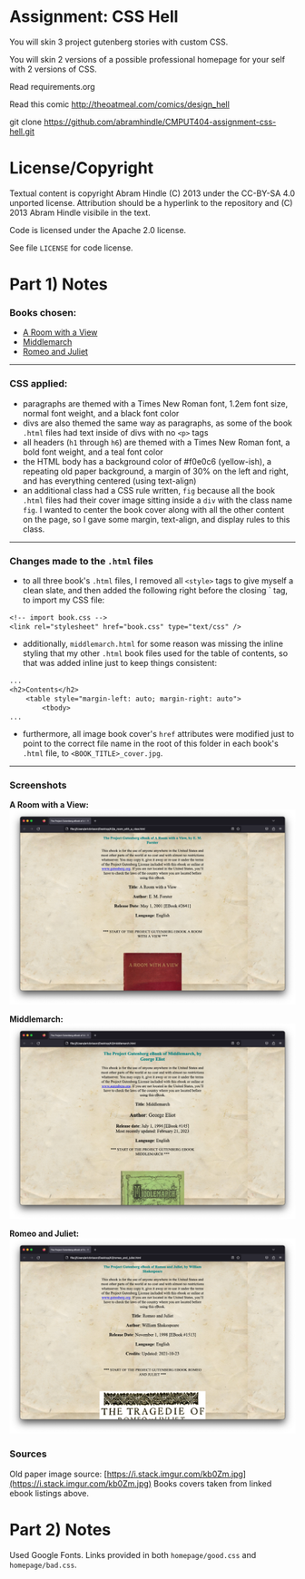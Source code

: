 Assignment: CSS Hell
====================

You will skin 3 project gutenberg stories with custom CSS.

You will skin 2 versions of a possible professional homepage for your
self with 2 versions of CSS.

Read requirements.org

Read this comic http://theoatmeal.com/comics/design_hell

git clone https://github.com/abramhindle/CMPUT404-assignment-css-hell.git

License/Copyright
=================

Textual content is copyright Abram Hindle (C) 2013 under the CC-BY-SA
4.0 unported license. Attribution should be a hyperlink to the
repository and (C) 2013 Abram Hindle visibile in the text.

Code is licensed under the Apache 2.0 license.

See file `LICENSE` for code license.

Part 1) Notes
=================
### Books chosen:
- [A Room with a View](https://www.gutenberg.org/ebooks/2641)
- [Middlemarch](https://www.gutenberg.org/ebooks/145)
- [Romeo and Juliet](https://www.gutenberg.org/ebooks/1513)
---
### CSS applied:
- paragraphs are themed with a Times New Roman font, 1.2em font size, normal font weight, and a black font color
- divs are also themed the same way as paragraphs, as some of the book `.html` files had text inside of divs with no `<p>` tags
- all headers (`h1` through `h6`) are themed with a Times New Roman font, a bold font weight, and a teal font color
- the HTML body has a background color of #f0e0c6 (yellow-ish), a repeating old paper background, a margin of 30% on the left and right, and has everything centered (using text-align)
- an additional class had a CSS rule written, `fig` because all the book `.html` files had their cover image sitting inside a `div` with the class name `fig`. I wanted to center the book cover along with all the other content on the page, so I gave some margin, text-align, and display rules to this class.

---
### Changes made to the `.html` files
- to all three book's `.html` files, I removed all `<style>` tags to give myself a clean slate, and then added the following right before the closing `</head> tag, to import my CSS file:
```
<!-- import book.css -->
<link rel="stylesheet" href="book.css" type="text/css" />
```

- additionally, `middlemarch.html` for some reason was missing the inline styling that my other `.html` book files used for the table of contents, so that was added inline just to keep things consistent:
```
...
<h2>Contents</h2>
    <table style="margin-left: auto; margin-right: auto">
        <tbody>
...
```

- furthermore, all image book cover's `href` attributes were modified just to point to the correct file name in the root of this folder in each book's `.html` file, to `<BOOK_TITLE>_cover.jpg`.

---
### Screenshots
__A Room with a View:__
![A Room with a View Screenshot](gutenberg1.png)

__Middlemarch:__
![Middlemarch Screenshot](gutenberg2.png)

__Romeo and Juliet:__
![Romeo and Juliet Screenshot](gutenberg3.png)

### Sources
Old paper image source: [https://i.stack.imgur.com/kb0Zm.jpg](https://i.stack.imgur.com/kb0Zm.jpg)
Books covers taken from linked ebook listings above.

Part 2) Notes
=================
Used Google Fonts. Links provided in both `homepage/good.css` and `homepage/bad.css`.

